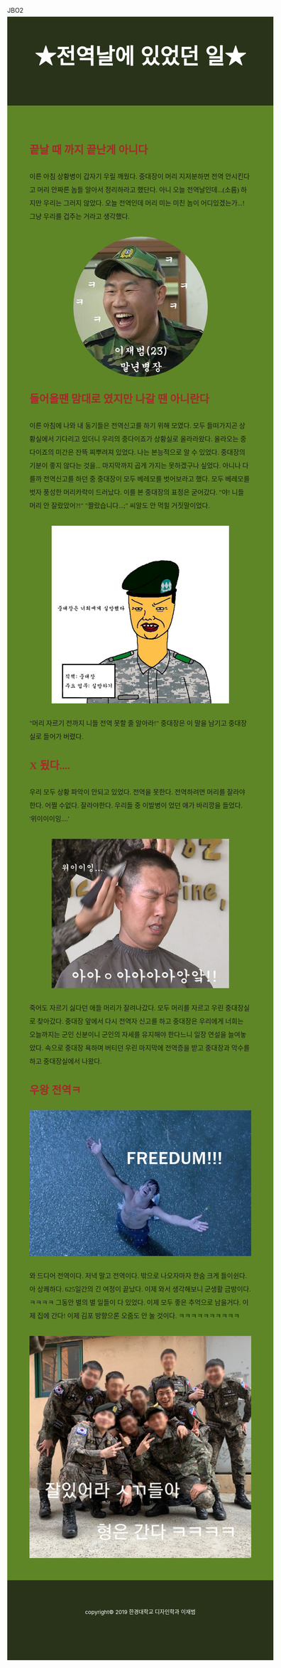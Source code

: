 JBO2
<!DOCTYPE html>
<html>
<head>
	<meta charset="utf-8">
	<title>첫 과제</title>
	<link href="https://fonts.googleapis.com/css?family=Noto+Serif+KR" rel="stylesheet">
	<link href="https://fonts.googleapis.com/css?family=Stylish" rel="stylesheet">
    <style type="text/css">
    	.wrap{width: 500px; margin:auto; padding: 50px; 
    		background: #5e8626; font-family: 'Noto Serif KR', serif; font-size: 15px;}
		img{display: block; margin: auto; margin-top: 30px;}
		h1{margin: 0;}
		h2{margin: 0;margin-top: 30px; font-size: 24px; color: brown;}
		p{margin: 0px; margin-top: 30px; line-height: 2.0}
		body{margin: 0;}
		.circle{border-radius: 50%}
		.border{border: 8; width: 400px;}
		.border1{border: 8; width: 500px;}
		.header{width: 500px; height: 100px; margin: auto; padding: 50px;
	         background: #283319; color: white; font-family: 'Stylish', sans-serif; font-size: 24px; text-align: center;}	
		.footer{width: 500px; height: 100px; margin: auto; padding: 50px;
		    background: #283319; color: white; padding-top:30px; font-size:12px; text-align: center;}
	</style>
</head>
<body>
<div class="header">
	<h1>★전역날에 있었던 일★</h1>
</div>
<div class="wrap">
	<h2>끝날 때 까지 끝난게 아니다</h2>
	<p>이른 아침 상황병이 갑자기 우릴 깨웠다.
	중대장이 머리 지저분하면 전역 안시킨다고
	머리 안짜른 놈들 알아서 정리하라고 했단다.
	아니 오늘 전역날인데...(소름)
	하지만 우리는 그러지 않았다. 오늘 전역인데 
	머리 미는 미친 놈이 어디있겠는가...!
	그냥 우리를 겁주는 거라고 생각했다.</p>
	<img class="circle" src="전역.jpg">
    <h2>들어올땐 맘대로 였지만 나갈 땐 아니란다</h2>
	<p>이른 아침에 나와 내 동기들은 전역신고를 하기 위해 모였다.
	모두 들떠가지곤 상황실에서 기다리고 있더니
	우리의 중다이죠가 상황실로 올라라왔다. 
	올라오는 중다이죠의 미간은 잔뜩 찌뿌려져 있었다. 
    나는 본능적으로 알 수 있었다. 
    중대장의 기분이 좋지 않다는 것을...
    마지막까지 곱게 가지는 못하겠구나 싶었다.
    아니나 다를까 전역신고를 하던 중 중대장이 모두 베레모를 벗어보라고 했다.
    모두 베레모를 벗자 풍성한 머리카락이 드러났다. 이를 본 중대장의 표정은 굳어갔다.
    "야! 니들 머리 안 잘랐았어?!" 
     "짤랐습니다...;"
    씨알도 안 먹힐 거짓말이었다.</p>
    <img class="border" src="중대장.jpg">
    <p>"머리 자르기 전까지 니들 전역 못할 줄 알아라!"
    중대장은 이 말을 남기고 중대장실로 들어가 버렸다.</p>
    <h2>X 됬다....</h2>
    <p>우리 모두 상황 파악이 안되고 있었다.
    전역을 못한다. 전역하려면 머리를 잘라야 한다.
    어쩔 수없다. 잘라야한다. 우리들 중 이발병이 었던 애가 바리깡을 들었다.
    '위이이이잉....'</p>
    <img class="border" src="두발정리.jpg"> 
     <p>죽어도 자르기 싫다던 애들 머리가 잘려나갔다.
    모두 머리를 자르고 우린 중대장실로 찾아갔다.
    중대장 앞에서 다시 전역자 신고를 하고 
    중대장은 우리에게 너희는 오늘까지는 군인 신분이니 군인의 자세를 유지해야 한다느니
    일장 연설을 늘여놓았다. 속으로 중대장 욕하며 버티던 우린 
    마지막에 전역증을 받고 중대장과 악수를 하고 중대장실에서 나왔다.</p>
     <h2>우왕 전역ㅋ</h2>
     <img class="border1" src="탈출.jpg">
    <p>와 드디어 전역이다. 저녁 말고 전역이다.
    밖으로 나오자마자 한숨 크게 들이쉰다. 아 상쾌하다.
    625일간의 긴 여정이 끝났다. 이제 와서 생각해보니 군생활 금방이다. ㅋㅋㅋㅋ
    그동안 별의 별 일들이 다 있었다. 이제 모두 좋은 추억으로 남을거다.
    이제 집에 간다! 이제 김포 방향으론 오줌도 안 눌 것이다. ㅋㅋㅋㅋㅋㅋㅋㅋㅋㅋ</p>
	 <img class="border1" src="20190315_124752.jpg">
	
</div>
<div class="footer">
	<p>copyright© 2019 한경대학교 디자인학과 이재범</p>
</div>
</body>
</html>
